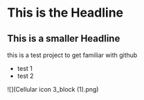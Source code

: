 # This is the Headline
## This is a smaller Headline

this is a test project to get familiar with github

* test 1
* test 2

![](Cellular icon 3_block (1).png)
